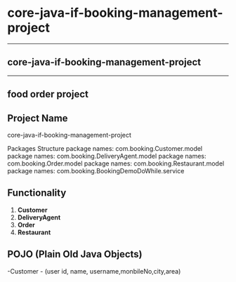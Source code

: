 # core-java-if-booking-management-project
-------
## core-java-if-booking-management-project ##
----
food order project
----
Project Name
----
core-java-if-booking-management-project

Packages Structure
package names: com.booking.Customer.model
package names: com.booking.DeliveryAgent.model
package names: com.booking.Order.model
package names: com.booking.Restaurant.model
package names: com.booking.BookingDemoDoWhile.service

## **Functionality**
1. **Customer**
2. **DeliveryAgent**
3. **Order**
4. **Restaurant**

## **POJO (Plain Old Java Objects)**

-Customer - (user id, name, username,monbileNo,city,area)
